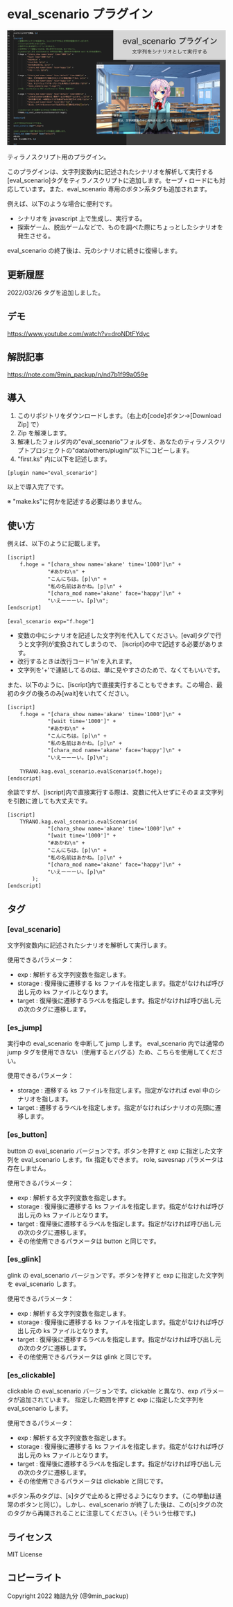 # eval_scenario プラグイン

![Image 1](image.png)

ティラノスクリプト用のプラグイン。

このプラグインは、文字列変数内に記述されたシナリオを解析して実行する[eval_scenario]タグをティラノスクリプトに追加します。セーブ・ロードにも対応しています。また、eval_scenario 専用のボタン系タグも追加されます。

例えば、以下のような場合に便利です。

-   シナリオを javascript 上で生成し、実行する。
-   探索ゲーム、脱出ゲームなどで、ものを調べた際にちょっとしたシナリオを発生させる。

eval_scenario の終了後は、元のシナリオに続きに復帰します。

## 更新履歴

2022/03/26 タグを追加しました。

## デモ

https://www.youtube.com/watch?v=droNDtFYdyc

## 解説記事

https://note.com/9min_packup/n/nd7b1f99a059e

## 導入

1. このリポジトリをダウンロードします。（右上の[code]ボタン->[Download Zip] で）
2. Zip を解凍します。
3. 解凍したフォルダ内の"eval_scenario"フォルダを、あなたのティラノスクリプトプロジェクトの"data/others/plugin/"以下にコピーします。
4. "first.ks" 内に以下を記述します。

```
[plugin name="eval_scenario"]
```

以上で導入完了です。

※ "make.ks"に何かを記述する必要はありません。

## 使い方

例えば、以下のように記載します。

```
[iscript]
    f.hoge = "[chara_show name='akane' time='1000']\n" +
             "#あかね\n" +
             "こんにちは。[p]\n" +
             "私の名前はあかね。[p]\n" +
             "[chara_mod name='akane' face='happy']\n" +
             "いえーーーい。[p]\n";
[endscript]

[eval_scenario exp="f.hoge"]

```

-   変数の中にシナリオを記述した文字列を代入してください。[eval]タグで行うと文字列が変換されてしまうので、
    [iscript]の中で記述する必要があります。
-   改行するときは改行コード'\n'を入れます。
-   文字列を'+'で連結してるのは、単に見やすさのためで、なくてもいいです。

また、以下のように、[iscript]内で直接実行することもできます。この場合、最初のタグの後ろのみ[wait]をいれてください。

```
[iscript]
    f.hoge = "[chara_show name='akane' time='1000']\n" +
             "[wait time='1000']" +
             "#あかね\n" +
             "こんにちは。[p]\n" +
             "私の名前はあかね。[p]\n" +
             "[chara_mod name='akane' face='happy']\n" +
             "いえーーーい。[p]\n";

    TYRANO.kag.eval_scenario.evalScenario(f.hoge);
[endscript]
```

余談ですが、[iscript]内で直接実行する際は、変数に代入せずにそのまま文字列を引数に渡しても大丈夫です。

```
[iscript]
    TYRANO.kag.eval_scenario.evalScenario(
             "[chara_show name='akane' time='1000']\n" +
             "[wait time='1000']" +
             "#あかね\n" +
             "こんにちは。[p]\n" +
             "私の名前はあかね。[p]\n" +
             "[chara_mod name='akane' face='happy']\n" +
             "いえーーーい。[p]\n"
        );
[endscript]
```

## タグ

### [eval_scenario]

文字列変数内に記述されたシナリオを解析して実行します。

使用できるパラメータ：

-   exp : 解析する文字列変数を指定します。
-   storage : 復帰後に遷移する ks ファイルを指定します。指定がなければ呼び出し元の ks ファイルとなります。
-   target : 復帰後に遷移するラベルを指定します。指定がなければ呼び出し元の次のタグに遷移します。

### [es_jump]

実行中の eval_scenario を中断して jump します。
eval_scenario 内では通常の jump タグを使用できない（使用するとバグる）ため、こちらを使用してください。

使用できるパラメータ：

-   storage : 遷移する ks ファイルを指定します。指定がなければ eval 中のシナリオを指します。
-   target : 遷移するラベルを指定します。指定がなければシナリオの先頭に遷移します。

### [es_button]

button の eval_scenario バージョンです。ボタンを押すと exp に指定した文字列を eval_scenario します。fix 指定もできます。
role, savesnap パラメータは存在しません。

使用できるパラメータ：

-   exp : 解析する文字列変数を指定します。
-   storage : 復帰後に遷移する ks ファイルを指定します。指定がなければ呼び出し元の ks ファイルとなります。
-   target : 復帰後に遷移するラベルを指定します。指定がなければ呼び出し元の次のタグに遷移します。
-   その他使用できるパラメータは button と同じです。

### [es_glink]

glink の eval_scenario バージョンです。ボタンを押すと exp に指定した文字列を eval_scenario します。

使用できるパラメータ：

-   exp : 解析する文字列変数を指定します。
-   storage : 復帰後に遷移する ks ファイルを指定します。指定がなければ呼び出し元の ks ファイルとなります。
-   target : 復帰後に遷移するラベルを指定します。指定がなければ呼び出し元の次のタグに遷移します。
-   その他使用できるパラメータは glink と同じです。

### [es_clickable]

clickable の eval_scenario バージョンです。clickable と異なり、exp パラメータが追加されています。
指定した範囲を押すと exp に指定した文字列を eval_scenario します。

使用できるパラメータ：

-   exp : 解析する文字列変数を指定します。
-   storage : 復帰後に遷移する ks ファイルを指定します。指定がなければ呼び出し元の ks ファイルとなります。
-   target : 復帰後に遷移するラベルを指定します。指定がなければ呼び出し元の次のタグに遷移します。
-   その他使用できるパラメータは clickable と同じです。

※ボタン系のタグは、[s]タグで止めると押せるようになります。（この挙動は通常のボタンと同じ）。しかし、eval_scenario が終了した後は、この[s]タグの次のタグから再開されることに注意してください。(そういう仕様です。)

## ライセンス

MIT License

## コピーライト

Copyright 2022 箱詰九分 (@9min_packup)
